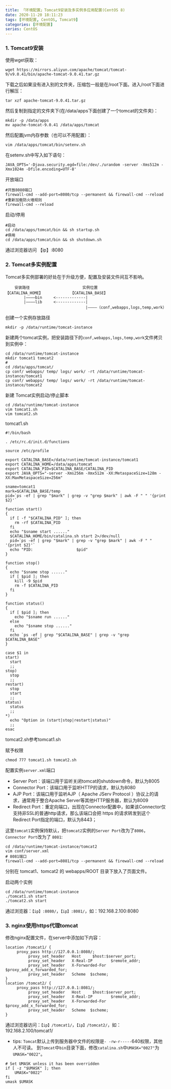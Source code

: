```yaml
---
title: 「环境配置」Tomcat9安装及多实例多应用配置(CentOS 8)
date: 2020-11-20 18:11:23
tags: [环境配置, CentOS, Tomcat9]
categories: [环境配置]
series: CentOS
---
```


### 1. Tomcat9安装
使用wget获取：
``` shell
wget https://mirrors.aliyun.com/apache/tomcat/tomcat-9/v9.0.41/bin/apache-tomcat-9.0.41.tar.gz
```
下载之后如果没有进入别的文件夹，压缩包一般是在/root下面。进入/root下面进行解压：
``` shell
tar xzf apache-tomcat-9.0.41.tar.gz
```
然后复制到指定的文件夹下(在/data/apps下面创建了一个tomcat的文件夹)：
``` shell
mkdir -p /data/apps
mv apache-tomcat-9.0.41 /data/apps/tomcat
```
然后配置jvm内存参数（也可以不用配置）：
``` shell
vim /data/apps/tomcat/bin/setenv.sh
```
在setenv.sh中写入如下语句：
``` shell
JAVA_OPTS='-Djava.security.egd=file:/dev/./urandom -server -Xms512m -Xmx1024m -Dfile.encoding=UTF-8'
```

开放端口
``` shell
#开放8080端口
firewall-cmd --add-port=8080/tcp --permanent && firewall-cmd --reload
#重新加载防火墙规则
firewall-cmd --reload
```

启动/停用
``` shell
#启动
cd /data/apps/tomcat/bin && sh startup.sh
#停用
cd /data/apps/tomcat/bin && sh shutdown.sh
```
通过浏览器访问 【ip】:8080



### 2. Tomcat多实例配置
Tomcat多实例部署的好处在于升级方便，配置及安装文件间互不影响。
```
    安装路径                       实例位置
【CATALINA_HOME】            【CATALINA_BASE】
        |————bin     <-------------|
        |————lib     <-------------|
                                   |————（conf,webapps,logs,temp,work）

```

创建一个实例存放路径
``` shell
mkdir -p /data/runtime/tomcat-instance
```

新建两个tomcat实例，把安装路径下的`conf,webapps,logs,temp,work`文件拷贝到实例中：
``` shell
cd /data/runtime/tomcat-instance
mkdir tomcat1 tomcat2
# 
cd /data/apps/tomcat/
cp conf/ webapps/ temp/ logs/ work/ -rt /data/runtime/tomcat-instance/tomcat1
cp conf/ webapps/ temp/ logs/ work/ -rt /data/runtime/tomcat-instance/tomcat2
```

新建 Tomcat实例启动/停止脚本
``` shell
cd /data/runtime/tomcat-instance
vim tomcat1.sh
vim tomcat2.sh
```

tomcat1.sh
``` shell
#!/bin/bash

. /etc/rc.d/init.d/functions

source /etc/profile

export CATALINA_BASE=/data/runtime/tomcat-instance/tomcat1
export CATALINA_HOME=/data/apps/tomcat
export CATALINA_PID=$CATALINA_BASE/CATALINA_PID
export JAVA_OPTS="-server -Xms256m -Xmx512m -XX:MetaspaceSize=128m -XX:MaxMetaspaceSize=256m"

sname=tomcat1
mark=$CATALINA_BASE/temp
pid=`ps -ef | grep "$mark" | grep -v "grep $mark" | awk -F " " '{print $2}'`

function start()
{
  if [ -f "$CATALINA_PID" ]; then
    rm -rf $CATALINA_PID
  fi
  echo "$sname start ......"
  $CATALINA_HOME/bin/catalina.sh start 2>/dev/null
  pid=`ps -ef | grep "$mark" | grep -v "grep $mark" | awk -F " " '{print $2}'`
  echo "PID:                   $pid"
}

function stop()
{
  echo "$sname stop ......"
  if [ $pid ]; then
    kill -9 $pid
    rm -f $CATALINA_PID
  fi
}

function status()
{
  if [ $pid ]; then
    echo "$sname run ......"
  else
    echo "$sname stop ......"
  fi
  echo `ps -ef | grep "$CATALINA_BASE" | grep -v "grep $CATALINA_BASE"`
}

case $1 in
start)
  start
  ;;
stop)
  stop
  ;;
restart)
  stop
  start
  ;;
status)
  status
  ;;
*)
  echo "Option in (start|stop|restart|status)"
  ;;
esac
```

tomcat2.sh参考tomcat1.sh


赋予权限
``` shell
chmod 777 tomcat1.sh tomcat2.sh
```

配置实例`server.xml`端口
+ Server Port：该端口用于监听关闭tomcat的shutdown命令，默认为8005
+ Connector Port：该端口用于监听HTTP的请求，默认为8080
+ AJP Port：该端口用于监听AJP（ Apache JServ Protocol ）协议上的请求，通常用于整合Apache Server等其他HTTP服务器，默认为8009
+ Redirect Port：重定向端口，出现在Connector配置中，如果该Connector仅支持非SSL的普通http请求，那么该端口会把 https 的请求转发到这个Redirect Port指定的端口，默认为8443；

这里`tomcat1`实例保持默认，把`tomcat2`实例的`Server Port`改为了`8006`，`Connector Port`改为了 `8081`:

``` shell
cd /data/runtime/tomcat-instance/tomcat2
vim conf/server.xml
# 8081端口
firewall-cmd --add-port=8081/tcp --permanent && firewall-cmd --reload
```


分别在 tomcat1、tomcat2 的 webapps/ROOT 目录下放入了页面文件。

启动两个实例
``` shell
cd /data/runtime/tomcat-instance
./tomcat1.sh start
./tomcat2.sh start
```

通过浏览器：`【ip】:8080/`，`【ip】:8081/`，如：192.168.2.100:8080


### 3. nginx使用https代理tomcat
修改nginx配置文件，在server中添加如下内容：

``` shell
location /tomcat1/ {
     proxy_pass http://127.0.0.1:8080/;
          proxy_set_header   Host     $host:$server_port;
          proxy_set_header   X-Real-IP        $remote_addr;
          proxy_set_header   X-Forwarded-For  $proxy_add_x_forwarded_for;
          proxy_set_header   Scheme  $scheme;
}
location /tomcat2/ {
     proxy_pass http://127.0.0.1:8081/;
          proxy_set_header   Host     $host:$server_port;
          proxy_set_header   X-Real-IP        $remote_addr;
          proxy_set_header   X-Forwarded-For  $proxy_add_x_forwarded_for;
          proxy_set_header   Scheme  $scheme;
}
```

通过浏览器访问：`【ip】/tomcat1/`，`【ip】/tomcat2/`，如：192.168.2.100/tomcat1/

- tips: `Tomcat`默认上传到服务器中文件的权限是`- -rw-r-----`640权限，其他人不可读。
到`Tomcat`中`bin`目录下面，修改`catalina.sh`中`UMASK="0027"`为`UMASK="0022"`。
``` shell
# Set UMASK unless it has been overridden
if [ -z "$UMASK" ]; then
    UMASK="0022"
fi
umask $UMASK
```

